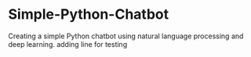 # Simple-Python-Chatbot

Creating a simple Python chatbot using natural language processing and deep learning.
adding line for testing

